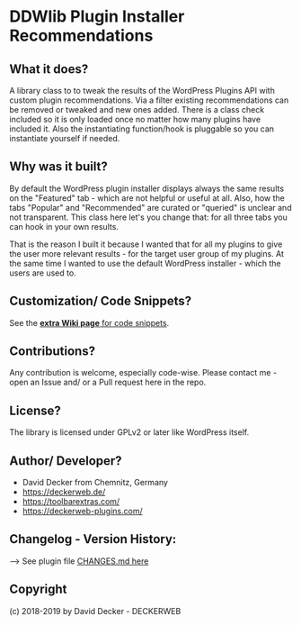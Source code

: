 # DDWlib Plugin Installer Recommendations

## What it does?

A library class to to tweak the results of the WordPress Plugins API with custom plugin recommendations. Via a filter existing recommendations can be removed or tweaked and new ones added. There is a class check included so it is only loaded once no matter how many plugins have included it. Also the instantiating function/hook is pluggable so you can instantiate yourself if needed.


## Why was it built?

By default the WordPress plugin installer displays always the same results on the "Featured" tab - which are not helpful or useful at all. Also, how the tabs "Popular" and "Recommended" are curated or "queried" is unclear and not transparent. This class here let's you change that: for all three tabs you can hook in your own results.

That is the reason I built it because I wanted that for all my plugins to give the user more relevant results - for the target user group of my plugins. At the same time I wanted to use the default WordPress installer - which the users are used to.


## Customization/ Code Snippets?

See the [**extra Wiki page** for code snippets](https://github.com/deckerweb/ddwlib-plugin-installer-recommendations/wiki/Customizations:-Code-Snippets).


## Contributions?

Any contribution is welcome, especially code-wise. Please contact me - open an Issue and/ or a Pull request here in the repo.


## License?

The library is licensed under GPLv2 or later like WordPress itself.


## Author/ Developer?

* David Decker from Chemnitz, Germany
* https://deckerweb.de/
* https://toolbarextras.com/
* https://deckerweb-plugins.com/


## Changelog - Version History:

--> See plugin file [CHANGES.md here](https://github.com/deckerweb/ddwlib-plugin-installer-recommendations/blob/master/CHANGES.md)


## Copyright

(c) 2018-2019 by David Decker - DECKERWEB
